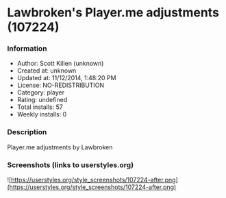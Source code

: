 # Lawbroken's Player.me adjustments (107224)

### Information
- Author: Scott Killen (unknown)
- Created at: unknown
- Updated at: 11/12/2014, 1:48:20 PM
- License: NO-REDISTRIBUTION
- Category: player
- Rating: undefined
- Total installs: 57
- Weekly installs: 0


### Description
Player.me adjustments by Lawbroken


### Screenshots (links to userstyles.org)
![https://userstyles.org/style_screenshots/107224-after.png](https://userstyles.org/style_screenshots/107224-after.png)


